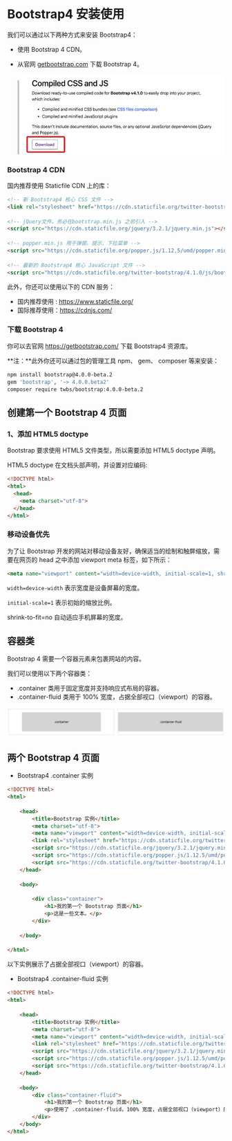 # Bootstrap4 安装使用

我们可以通过以下两种方式来安装 Bootstrap4：

- 使用 Bootstrap 4 CDN。

- 从官网 [getbootstrap.com](https://getbootstrap.com/docs/4.1/getting-started/download/) 下载 Bootstrap 4。

  ![img](assets/4D026288-A0DB-4CB3-9921-5EABC450C650.jpg)

<!--more-->
### Bootstrap 4 CDN

国内推荐使用 Staticfile CDN 上的库：

```html
<!-- 新 Bootstrap4 核心 CSS 文件 -->
<link rel="stylesheet" href="https://cdn.staticfile.org/twitter-bootstrap/4.1.0/css/bootstrap.min.css">
 
<!-- jQuery文件。务必在bootstrap.min.js 之前引入 -->
<script src="https://cdn.staticfile.org/jquery/3.2.1/jquery.min.js"></script>
 
<!-- popper.min.js 用于弹窗、提示、下拉菜单 -->
<script src="https://cdn.staticfile.org/popper.js/1.12.5/umd/popper.min.js"></script>
 
<!-- 最新的 Bootstrap4 核心 JavaScript 文件 -->
<script src="https://cdn.staticfile.org/twitter-bootstrap/4.1.0/js/bootstrap.min.js"></script>
```

此外，你还可以使用以下的 CDN 服务：

- 国内推荐使用 : <https://www.staticfile.org/>
- 国际推荐使用：<https://cdnjs.com/>

### 下载 Bootstrap 4

你可以去官网 <https://getbootstrap.com/> 下载 Bootstrap4 资源库。

**注：**此外你还可以通过包的管理工具 npm、 gem、 composer 等来安装：

```bash
npm install bootstrap@4.0.0-beta.2
gem 'bootstrap', '~> 4.0.0.beta2'
composer require twbs/bootstrap:4.0.0-beta.2
```

## 创建第一个 Bootstrap 4 页面

### 1、添加 HTML5 doctype

Bootstrap 要求使用 HTML5 文件类型，所以需要添加 HTML5 doctype 声明。

HTML5 doctype 在文档头部声明，并设置对应编码:

```html
<!DOCTYPE html>
<html>
  <head>
    <meta charset="utf-8"> 
  </head>
</html>
```

### 移动设备优先

为了让 Bootstrap 开发的网站对移动设备友好，确保适当的绘制和触屏缩放，需要在网页的 head 之中添加 viewport meta 标签，如下所示：

```html
<meta name="viewport" content="width=device-width, initial-scale=1, shrink-to-fit=no">
```

`width=device-width` 表示宽度是设备屏幕的宽度。

`initial-scale=1` 表示初始的缩放比例。

shrink-to-fit=no 自动适应手机屏幕的宽度。

## 容器类

Bootstrap 4 需要一个容器元素来包裹网站的内容。

我们可以使用以下两个容器类：

- .container 类用于固定宽度并支持响应式布局的容器。
- .container-fluid 类用于 100% 宽度，占据全部视口（viewport）的容器。

![img](assets/176B67B9-013C-429C-8FD0-BC2409011545.jpg)

## 两个 Bootstrap 4 页面

* Bootstrap4 .container 实例

```html
<!DOCTYPE html>
<html>

	<head>
		<title>Bootstrap 实例</title>
		<meta charset="utf-8">
		<meta name="viewport" content="width=device-width, initial-scale=1">
		<link rel="stylesheet" href="https://cdn.staticfile.org/twitter-bootstrap/4.1.0/css/bootstrap.min.css">
		<script src="https://cdn.staticfile.org/jquery/3.2.1/jquery.min.js"></script>
		<script src="https://cdn.staticfile.org/popper.js/1.12.5/umd/popper.min.js"></script>
		<script src="https://cdn.staticfile.org/twitter-bootstrap/4.1.0/js/bootstrap.min.js"></script>
	</head>

	<body>

		<div class="container">
			<h1>我的第一个 Bootstrap 页面</h1>
			<p>这是一些文本。</p>
		</div>

	</body>

</html>
```

以下实例展示了占据全部视口（viewport）的容器。

* Bootstrap4 .container-fluid 实例

```html
<!DOCTYPE html>
<html>

	<head>
		<title>Bootstrap 实例</title>
		<meta charset="utf-8">
		<meta name="viewport" content="width=device-width, initial-scale=1">
		<link rel="stylesheet" href="https://cdn.staticfile.org/twitter-bootstrap/4.1.0/css/bootstrap.min.css">
		<script src="https://cdn.staticfile.org/jquery/3.2.1/jquery.min.js"></script>
		<script src="https://cdn.staticfile.org/popper.js/1.12.5/umd/popper.min.js"></script>
		<script src="https://cdn.staticfile.org/twitter-bootstrap/4.1.0/js/bootstrap.min.js"></script>
	</head>

	<body>
		<div class="container-fluid">
			<h1>我的第一个 Bootstrap 页面</h1>
			<p>使用了 .container-fluid，100% 宽度，占据全部视口（viewport）的容器。</p>
		</div>
	</body>
</html>
```

